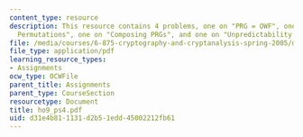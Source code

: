 ```yaml
---
content_type: resource
description: This resource contains 4 problems, one on "PRG = OWF", one on "PRGs and
  Permutations", one on "Composing PRGs", and one on "Unpredictability = Indistinguishability".
file: /media/courses/6-875-cryptography-and-cryptanalysis-spring-2005/d31e4b811131d2b51edd45002212fb61_ho9_ps4.pdf
file_type: application/pdf
learning_resource_types:
- Assignments
ocw_type: OCWFile
parent_title: Assignments
parent_type: CourseSection
resourcetype: Document
title: ho9_ps4.pdf
uid: d31e4b81-1131-d2b5-1edd-45002212fb61
---
```

